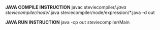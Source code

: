 **JAVA COMPILE INSTRUCTION**
javac steviecompiler/*.java steviecompiler/node/*.java steviecompiler/node/expression/*.java -d out

**JAVA RUN INSTRUCTION**
java -cp out steviecompiler/Main 